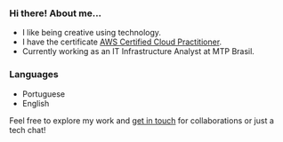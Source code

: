 ### Hi there! About me...

- I like being creative using technology.
- I have the certificate [AWS Certified Cloud Practitioner](https://www.credly.com/badges/517fd129-d1e7-4851-a9f7-09a2abadbf01/linked_in?t=s0xbxa).
- Currently working as an IT Infrastructure Analyst at MTP Brasil.

### Languages

- Portuguese
- English

Feel free to explore my work and [get in touch](vinicius.nevesco@gmail.com) for collaborations or just a tech chat!
